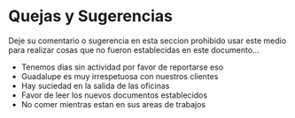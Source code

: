 # Quejas y Sugerencias

Deje su comentario o sugerencia en esta seccion prohibido usar este medio
para realizar cosas que no fueron establecidas en este documento...

* Tenemos dias sin actividad por favor de reportarse eso 
* Guadalupe es muy irrespetuosa con nuestros clientes
* Hay suciedad en la salida  de las oficinas
* Favor de leer los nuevos documentos establecidos
* No comer mientras estan en sus areas de trabajos
